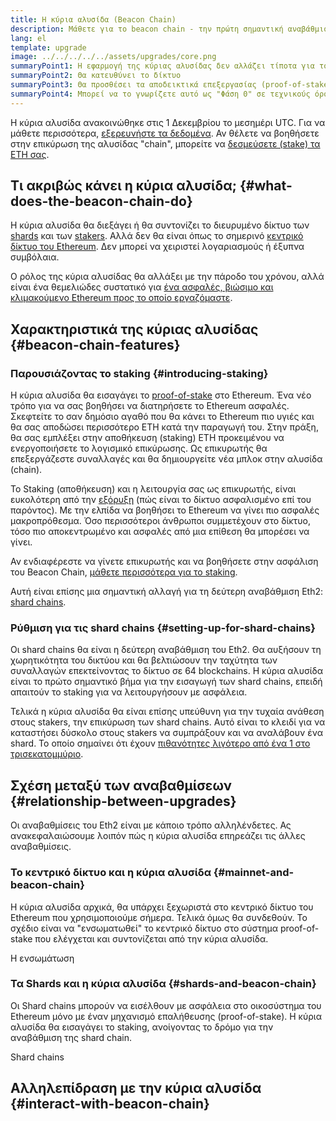 ```yaml
---
title: Η κύρια αλυσίδα (Beacon Chain)
description: Μάθετε για το beacon chain - την πρώτη σημαντική αναβάθμιση Eth2 σε Ethereum.
lang: el
template: upgrade
image: ../../../../../assets/upgrades/core.png
summaryPoint1: Η εφαρμογή της κύριας αλυσίδας δεν αλλάζει τίποτα για το Ethereum όπως το χρησιμοποιούμε μέχρι σήμερα
summaryPoint2: Θα κατευθύνει το δίκτυο
summaryPoint3: Θα προσθέσει τα αποδεικτικά επεξεργασίας (proof-of-stake) στο οικοσύστημα του Ethereum
summaryPoint4: Μπορεί να το γνωρίζετε αυτό ως "Φάση 0" σε τεχνικούς όρους
---
```


<UpgradeStatus isShipped dateKey="page-upgrades-beacon-date">
    Η κύρια αλυσίδα ανακοινώθηκε στις 1 Δεκεμβρίου το μεσημέρι UTC. Για να μάθετε περισσότερα, <a href="https://beaconscan.com/">εξερευνήστε τα δεδομένα</a>. Αν θέλετε να βοηθήσετε στην επικύρωση της αλυσίδας "chain", μπορείτε να <a href="/staking/">δεσμεύσετε (stake) τα ETH σας</a>.
</UpgradeStatus>

## Τι ακριβώς κάνει η κύρια αλυσίδα; {#what-does-the-beacon-chain-do}

Η κύρια αλυσίδα θα διεξάγει ή θα συντονίζει το διευρυμένο δίκτυο των [shards](/roadmap/danksharding/) και των [stakers](/staking/). Αλλά δεν θα είναι όπως το σημερινό [κεντρικό δίκτυο του Ethereum](/glossary/#mainnet). Δεν μπορεί να χειριστεί λογαριασμούς ή έξυπνα συμβόλαια.

Ο ρόλος της κύρια αλυσίδας θα αλλάξει με την πάροδο του χρόνου, αλλά είναι ένα θεμελιώδες συστατικό για [ένα ασφαλές, βιώσιμο και κλιμακούμενο Ethereum προς το οποίο εργαζόμαστε](/roadmap/vision/).

## Χαρακτηριστικά της κύριας αλυσίδας {#beacon-chain-features}

### Παρουσιάζοντας το staking {#introducing-staking}

Η κύρια αλυσίδα θα εισαγάγει το [proof-of-stake](/developers/docs/consensus-mechanisms/pos/) στο Ethereum. Ένα νέο τρόπο για να σας βοηθήσει να διατηρήσετε το Ethereum ασφαλές. Σκεφτείτε το σαν δημόσιο αγαθό που θα κάνει το Ethereum πιο υγιές και θα σας αποδώσει περισσότερο ETH κατά την παραγωγή του. Στην πράξη, θα σας εμπλέξει στην αποθήκευση (staking) ETH προκειμένου να ενεργοποιήσετε το λογισμικό επικύρωσης. Ως επικυρωτής θα επεξεργάζεστε συναλλαγές και θα δημιουργείτε νέα μπλοκ στην αλυσίδα (chain).

Το Staking (αποθήκευση) και η λειτουργία σας ως επικυρωτής, είναι ευκολότερη από την [εξόρυξη](/developers/docs/mining/) (πώς είναι το δίκτυο ασφαλισμένο επί του παρόντος). Με την ελπίδα να βοηθήσει το Ethereum να γίνει πιο ασφαλές μακροπρόθεσμα. Όσο περισσότεροι άνθρωποι συμμετέχουν στο δίκτυο, τόσο πιο αποκεντρωμένο και ασφαλές από μια επίθεση θα μπορέσει να γίνει.

<InfoBanner emoji=":money_bag:">
Αν ενδιαφέρεστε να γίνετε επικυρωτής και να βοηθήσετε στην ασφάλιση του Beacon Chain, <a href="/staking/">μάθετε περισσότερα για το staking</a>.
</InfoBanner>

Αυτή είναι επίσης μια σημαντική αλλαγή για τη δεύτερη αναβάθμιση Eth2: [shard chains](/roadmap/danksharding/).

### Ρύθμιση για τις shard chains {#setting-up-for-shard-chains}

Οι shard chains θα είναι η δεύτερη αναβάθμιση του Eth2. Θα αυξήσουν τη χωρητικότητα του δικτύου και θα βελτιώσουν την ταχύτητα των συναλλαγών επεκτείνοντας το δίκτυο σε 64 blockchains. Η κύρια αλυσίδα είναι το πρώτο σημαντικό βήμα για την εισαγωγή των shard chains, επειδή απαιτούν το staking για να λειτουργήσουν με ασφάλεια.

Τελικά η κύρια αλυσίδα θα είναι επίσης υπεύθυνη για την τυχαία ανάθεση στους stakers, την επικύρωση των shard chains. Αυτό είναι το κλειδί για να καταστήσει δύσκολο στους stakers να συμπράξουν και να αναλάβουν ένα shard. Το οποίο σημαίνει ότι έχουν [πιθανότητες λιγότερο από ένα 1 στο τρισεκατομμύριο](https://medium.com/@chihchengliang/minimum-committee-size-explained-67047111fa20).

## Σχέση μεταξύ των αναβαθμίσεων {#relationship-between-upgrades}

Οι αναβαθμίσεις του Eth2 είναι με κάποιο τρόπο αλληλένδετες. Ας ανακεφαλαιώσουμε λοιπόν πώς η κύρια αλυσίδα επηρεάζει τις άλλες αναβαθμίσεις.

### Το κεντρικό δίκτυο και η κύρια αλυσίδα {#mainnet-and-beacon-chain}

Η κύρια αλυσίδα αρχικά, θα υπάρχει ξεχωριστά στο κεντρικό δίκτυο του Ethereum που χρησιμοποιούμε σήμερα. Τελικά όμως θα συνδεθούν. Το σχέδιο είναι να "ενσωματωθεί" το κεντρικό δίκτυο στο σύστημα proof-of-stake που ελέγχεται και συντονίζεται από την κύρια αλυσίδα.

<ButtonLink to="/roadmap/merge/">Η ενσωμάτωση</ButtonLink>

### Τα Shards και η κύρια αλυσίδα {#shards-and-beacon-chain}

Οι Shard chains μπορούν να εισέλθουν με ασφάλεια στο οικοσύστημα του Ethereum μόνο με έναν μηχανισμό επαλήθευσης (proof-of-stake). Η κύρια αλυσίδα θα εισαγάγει το staking, ανοίγοντας το δρόμο για την αναβάθμιση της shard chain.

<ButtonLink to="/roadmap/danksharding/">Shard chains</ButtonLink>

<Divider />

## Αλληλεπίδραση με την κύρια αλυσίδα {#interact-with-beacon-chain}

<BeaconChainActions />
